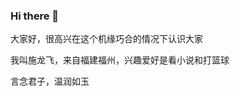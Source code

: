### Hi there 👋
大家好，很高兴在这个机缘巧合的情况下认识大家

我叫施龙飞，来自福建福州，兴趣爱好是看小说和打篮球

言念君子，温润如玉
<!--
**211806182/211806182** is a ✨ _special_ ✨ repository because its `README.md` (this file) appears on your GitHub profile.
Here are some ideas to get you started:
s
- 🔭 I’m currently working on 大家好
- 🌱 I’m currently learning ...
- 👯 I’m looking to collaborate on ...
- 🤔 I’m looking for help with ...
- 💬 Ask me about ...
- 📫 How to reach me: ...
- 😄 Pronouns: ...
- ⚡ Fun fact: ...
-->
